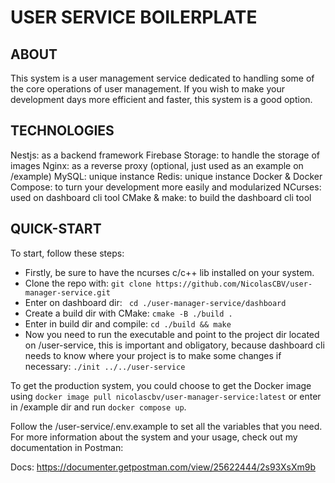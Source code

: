 # USER SERVICE BOILERPLATE
## ABOUT
This system is a user management service dedicated to handling some of the core operations of user management. If you wish to make your development days more efficient and faster, this system is a good option.

## TECHNOLOGIES
Nestjs: as a backend framework
Firebase Storage: to handle the storage of images
Nginx: as a reverse proxy (optional, just used as an example on /example)
MySQL: unique instance
Redis: unique instance
Docker & Docker Compose: to turn your development more easily and modularized
NCurses: used on dashboard cli tool
CMake & make: to build the dashboard cli tool

## QUICK-START
To start, follow these steps:
- Firstly, be sure to have the ncurses c/c++ lib installed on your system.
- Clone the repo with: ```git clone https://github.com/NicolasCBV/user-manager-service.git```
- Enter on dashboard dir: ``` cd ./user-manager-service/dashboard```
- Create a build dir with CMake: ```cmake -B ./build .```
- Enter in build dir and compile: ```cd ./build && make```
- Now you need to run the executable and point to the project dir located on /user-service, this is important and obligatory, because dashboard cli needs to know where your project is to make some changes if necessary: ```./init ../../user-service```

To get the production system, you could choose to get the Docker image using ```docker image pull nicolascbv/user-manager-service:latest``` or enter in /example dir and run ```docker compose up```.

Follow the /user-service/.env.example to set all the variables that you need. For more information about the system and your usage, check out my documentation in Postman:

Docs: <a src="https://documenter.getpostman.com/view/25622444/2s93XsXm9b" target="_blank">https://documenter.getpostman.com/view/25622444/2s93XsXm9b</a>
